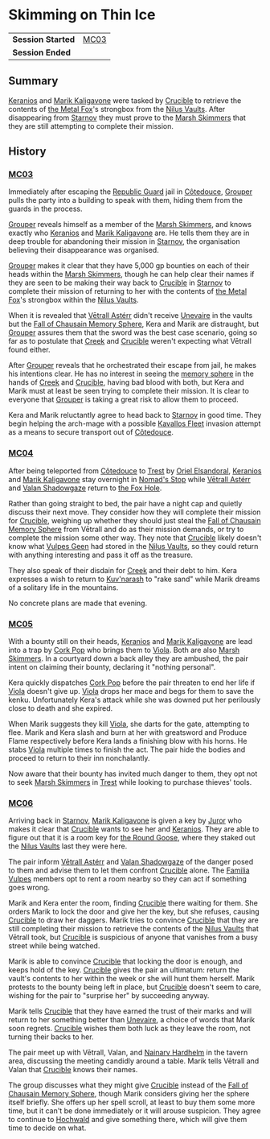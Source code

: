 # Skimming on Thin Ice

|||
| --- | --- |
| **Session Started** | [MC03](../sessions/MC03.md) | storyline.2
| **Session Ended** | |

## Summary

[Keranios](../characters/keranios.md) and [Marik Kaligavone](../characters/marik-kaligavone.md) were tasked by [Crucible](../characters/crucible.md) to retrieve the contents of [the Metal Fox](../characters/vulpes-geen.md)'s strongbox from the [Nilus Vaults](../places/buildings/government/nilus-vaults.md). After disappearing from [Starnov](../places/cities/starnov.md) they must prove to the [Marsh Skimmers](../organisations/criminals/marsh-skimmers.md) that they are still attempting to complete their mission.

## History

### [MC03](../sessions/MC03.md)

Immediately after escaping the [Republic Guard](../organisations/guards/republic-guard.md) jail in [Côtedouce](../places/towns/cotedouce.md), [Grouper](../characters/grouper.md) pulls the party into a building to speak with them, hiding them from the guards in the process.

[Grouper](../characters/grouper.md) reveals himself as a member of the [Marsh Skimmers](../organisations/criminals/marsh-skimmers.md), and knows exactly who [Keranios](../characters/keranios.md) and [Marik Kaligavone](../characters/marik-kaligavone.md) are. He tells them they are in deep trouble for abandoning their mission in [Starnov](../places/cities/starnov.md), the organisation believing their disappearance was organised.

[Grouper](../characters/grouper.md) makes it clear that they have 5,000 gp bounties on each of their heads within the [Marsh Skimmers](../organisations/criminals/marsh-skimmers.md), though he can help clear their names if they are seen to be making their way back to [Crucible](../characters/crucible.md) in [Starnov](../places/cities/starnov.md) to complete their mission of returning to her with the contents of [the Metal Fox](../characters/vulpes-geen.md)'s strongbox within the [Nilus Vaults](../places/buildings/government/nilus-vaults.md).

When it is revealed that [Vētrall Astérr](../characters/vetrall-asterr.md) didn't receive [Unevaire](../items/artifacts-of-oonar/weapons/unevaire.md) in the vaults but the [Fall of Chausain Memory Sphere](../items/artifacts-of-oonar/memory-spheres/fall-of-chausain-memory-sphere.md), Kera and Marik are distraught, but [Grouper](../characters/grouper.md) assures them that the sword was the best case scenario, going so far as to postulate that [Creek](../characters/creek.md) and [Crucible](../characters/crucible.md) weren't expecting what Vētrall found either.

After [Grouper](../characters/grouper.md) reveals that he orchestrated their escape from jail, he makes his intentions clear. He has no interest in seeing the [memory sphere](../items/artifacts-of-oonar/memory-spheres/memory-sphere.md) in the hands of [Creek](../characters/creek.md) and [Crucible](../characters/crucible.md), having bad blood with both, but Kera and Marik must at least be seen trying to complete their mission. It is clear to everyone that [Grouper](../characters/grouper.md) is taking a great risk to allow them to proceed.

Kera and Marik reluctantly agree to head back to [Starnov](../places/cities/starnov.md) in good time. They begin helping the arch-mage with a possible [Kavallos Fleet](../civilisations/kavallos-fleet/kavallos-fleet.md) invasion attempt as a means to secure transport out of [Côtedouce](../places/towns/cotedouce.md).

### [MC04](../sessions/MC04.md)

After being teleported from [Côtedouce](../places/towns/cotedouce.md) to [Trest](../places/towns/trest.md) by [Oriel Elsandoral](../characters/oriel-elsandoral.md), [Keranios](../characters/keranios.md) and [Marik Kaligavone](../characters/marik-kaligavone.md) stay overnight in [Nomad's Stop](../places/buildings/inns-taverns/nomads-stop.md) while [Vētrall Astérr](../characters/vetrall-asterr.md) and [Valan Shadowgaze](../characters/valan-shadowgaze.md) return to [the Fox Hole](../places/buildings/the-fox-hole.md).

Rather than going straight to bed, the pair have a night cap and quietly discuss their next move. They consider how they will complete their mission for [Crucible](../characters/crucible.md), weighing up whether they should just steal the [Fall of Chausain Memory Sphere](../items/artifacts-of-oonar/memory-spheres/fall-of-chausain-memory-sphere.md) from Vētrall and do as their mission demands, or try to complete the mission some other way. They note that [Crucible](../characters/crucible.md) likely doesn't know what [Vulpes Geen](../characters/vulpes-geen.md) had stored in the [Nilus Vaults](../places/buildings/government/nilus-vaults.md), so they could return with anything interesting and pass it off as the treasure.

They also speak of their disdain for [Creek](../characters/creek.md) and their debt to him. Kera expresses a wish to return to [Kuv'narash](../places/villages/kuvnarash.md) to "rake sand" while Marik dreams of a solitary life in the mountains.

No concrete plans are made that evening.

### [MC05](../sessions/MC05.md)

With a bounty still on their heads, [Keranios](../characters/keranios.md) and [Marik Kaligavone](../characters/marik-kaligavone.md) are lead into a trap by [Cork Pop](../characters/cork-pop.md) who brings them to [Viola](../characters/viola.md). Both are also [Marsh Skimmers](../organisations/criminals/marsh-skimmers.md). In a courtyard down a back alley they are ambushed, the pair intent on claiming their bounty, declaring it "nothing personal".

Kera quickly dispatches [Cork Pop](../characters/cork-pop.md) before the pair threaten to end her life if [Viola](../characters/viola.md) doesn't give up. [Viola](../characters/viola.md) drops her mace and begs for them to save the kenku. Unfortunately Kera's attack while she was downed put her perilously close to death and she expired.

When Marik suggests they kill [Viola](../characters/viola.md), she darts for the gate, attempting to flee. Marik and Kera slash and burn at her with greatsword and Produce Flame respectively before Kera lands a finishing blow with his horns. He stabs [Viola](../characters/viola.md) multiple times to finish the act. The pair hide the bodies and proceed to return to their inn nonchalantly.

Now aware that their bounty has invited much danger to them, they opt not to seek [Marsh Skimmers](../organisations/criminals/marsh-skimmers.md) in [Trest](../places/towns/trest.md) while looking to purchase thieves' tools.

### [MC06](../sessions/MC06.md)

Arriving back in [Starnov](../places/cities/starnov.md), [Marik Kaligavone](../characters/marik-kaligavone.md) is given a key by [Juror](../characters/juror.md) who makes it clear that [Crucible](../characters/crucible.md) wants to see her and [Keranios](../characters/keranios.md). They are able to figure out that it is a room key for [the Round Goose](../places/buildings/inns-taverns/the-round-goose.md), where they staked out the [Nilus Vaults](../places/buildings/government/nilus-vaults.md) last they were here.

The pair inform [Vētrall Astérr](../characters/vetrall-asterr.md) and [Valan Shadowgaze](../characters/valan-shadowgaze.md) of the danger posed to them and advise them to let them confront [Crucible](../characters/crucible.md) alone. The [Familia Vulpes](../organisations/familia-vulpes.md) members opt to rent a room nearby so they can act if something goes wrong.

Marik and Kera enter the room, finding [Crucible](../characters/crucible.md) there waiting for them. She orders Marik to lock the door and give her the key, but she refuses, causing [Crucible](../characters/crucible.md) to draw her daggers. Marik tries to convince [Crucible](../characters/crucible.md) that they are still completing their mission to retrieve the contents of the [Nilus Vaults](../places/buildings/government/nilus-vaults.md) that Vētrall took, but [Crucible](../characters/crucible.md) is suspicious of anyone that vanishes from a busy street while being watched.

Marik is able to convince [Crucible](../characters/crucible.md) that locking the door is enough, and keeps hold of the key. [Crucible](../characters/crucible.md) gives the pair an ultimatum: return the vault's contents to her within the week or she will hunt them herself. Marik protests to the bounty being left in place, but [Crucible](../characters/crucible.md) doesn't seem to care, wishing for the pair to "surprise her" by succeeding anyway.

Marik tells [Crucible](../characters/crucible.md) that they have earned the trust of their marks and will return to her something better than [Unevaire](../items/artifacts-of-oonar/weapons/unevaire.md), a choice of words that Marik soon regrets. [Crucible](../characters/crucible.md) wishes them both luck as they leave the room, not turning their backs to her.

The pair meet up with Vētrall, Valan, and [Nainarv Hardhelm](../characters/nainarv-hardhelm.md) in the tavern area, discussing the meeting candidly around a table. Marik tells Vētrall and Valan that [Crucible](../characters/crucible.md) knows their names.

The group discusses what they might give [Crucible](../characters/crucible.md) instead of the [Fall of Chausain Memory Sphere](../items/artifacts-of-oonar/memory-spheres/fall-of-chausain-memory-sphere.md), though Marik considers giving her the sphere itself briefly. She offers up her spell scroll, at least to buy them some more time, but it can't be done immediately or it will arouse suspicion. They agree to continue to [Hochwald](../places/cities/hochwald.md) and give something there, which will give them time to decide on what.
